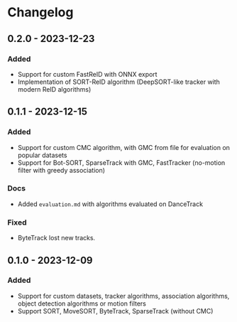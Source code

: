 # Changelog

## 0.2.0 - 2023-12-23

### Added
- Support for custom FastReID with ONNX export
- Implementation of SORT-ReID algorithm (DeepSORT-like tracker with modern ReID algorithms)

## 0.1.1 - 2023-12-15

### Added
- Support for custom CMC algorithm, with GMC from file for evaluation on popular datasets
- Support for Bot-SORT, SparseTrack with GMC, FastTracker (no-motion filter with greedy association)

### Docs
- Added `evaluation.md` with algorithms evaluated on DanceTrack

### Fixed
- ByteTrack lost new tracks.

## 0.1.0 - 2023-12-09

### Added
- Support for custom datasets, tracker algorithms, association algorithms, object detection algorithms or motion filters
- Support SORT, MoveSORT, ByteTrack, SparseTrack (without CMC)
